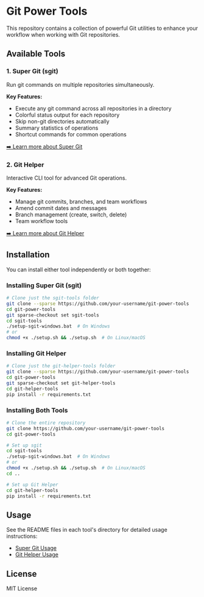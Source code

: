 # Git Power Tools

This repository contains a collection of powerful Git utilities to enhance your workflow when working with Git repositories.

## Available Tools

### 1. Super Git (sgit)

Run git commands on multiple repositories simultaneously.

**Key Features:**
- Execute any git command across all repositories in a directory
- Colorful status output for each repository
- Skip non-git directories automatically
- Summary statistics of operations
- Shortcut commands for common operations

[➡️ Learn more about Super Git](./sgit-tools/README-sgit.md)

### 2. Git Helper

Interactive CLI tool for advanced Git operations.

**Key Features:**
- Manage git commits, branches, and team workflows
- Amend commit dates and messages
- Branch management (create, switch, delete)
- Team workflow tools

[➡️ Learn more about Git Helper](./git-helper-tools/README-git-helper.md)

## Installation

You can install either tool independently or both together:

### Installing Super Git (sgit)

```bash
# Clone just the sgit-tools folder
git clone --sparse https://github.com/your-username/git-power-tools
cd git-power-tools
git sparse-checkout set sgit-tools
cd sgit-tools
./setup-sgit-windows.bat  # On Windows
# or
chmod +x ./setup.sh && ./setup.sh  # On Linux/macOS
```

### Installing Git Helper

```bash
# Clone just the git-helper-tools folder
git clone --sparse https://github.com/your-username/git-power-tools
cd git-power-tools
git sparse-checkout set git-helper-tools
cd git-helper-tools
pip install -r requirements.txt
```

### Installing Both Tools

```bash
# Clone the entire repository
git clone https://github.com/your-username/git-power-tools
cd git-power-tools

# Set up sgit
cd sgit-tools
./setup-sgit-windows.bat  # On Windows
# or 
chmod +x ./setup.sh && ./setup.sh  # On Linux/macOS
cd ..

# Set up Git Helper
cd git-helper-tools
pip install -r requirements.txt
```

## Usage

See the README files in each tool's directory for detailed usage instructions:
- [Super Git Usage](./sgit-tools/README-sgit.md#usage)
- [Git Helper Usage](./git-helper-tools/README-git-helper.md#usage)

## License

MIT License
